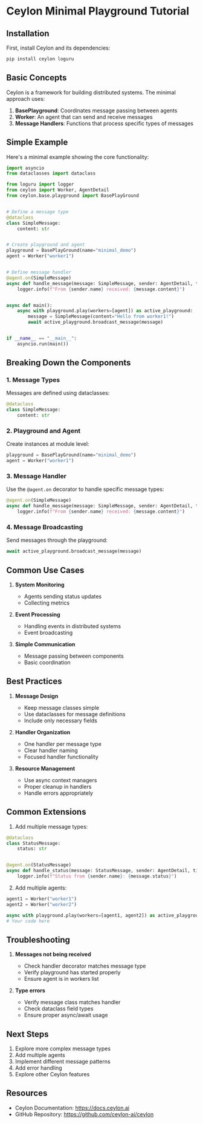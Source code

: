 # Ceylon Minimal Playground Tutorial

## Installation

First, install Ceylon and its dependencies:

```bash
pip install ceylon loguru
```

## Basic Concepts

Ceylon is a framework for building distributed systems. The minimal approach uses:

1. **BasePlayground**: Coordinates message passing between agents
2. **Worker**: An agent that can send and receive messages
3. **Message Handlers**: Functions that process specific types of messages

## Simple Example

Here's a minimal example showing the core functionality:

```python
import asyncio
from dataclasses import dataclass

from loguru import logger
from ceylon import Worker, AgentDetail
from ceylon.base.playground import BasePlayGround


# Define a message type
@dataclass
class SimpleMessage:
    content: str


# Create playground and agent
playground = BasePlayGround(name="minimal_demo")
agent = Worker("worker1")


# Define message handler
@agent.on(SimpleMessage)
async def handle_message(message: SimpleMessage, sender: AgentDetail, time: int):
    logger.info(f"From {sender.name} received: {message.content}")


async def main():
    async with playground.play(workers=[agent]) as active_playground:
        message = SimpleMessage(content="Hello from worker1!")
        await active_playground.broadcast_message(message)


if __name__ == "__main__":
    asyncio.run(main())
```

## Breaking Down the Components

### 1. Message Types

Messages are defined using dataclasses:

```python
@dataclass
class SimpleMessage:
    content: str
```

### 2. Playground and Agent

Create instances at module level:

```python
playground = BasePlayGround(name="minimal_demo")
agent = Worker("worker1")
```

### 3. Message Handler

Use the `@agent.on` decorator to handle specific message types:

```python
@agent.on(SimpleMessage)
async def handle_message(message: SimpleMessage, sender: AgentDetail, time: int):
    logger.info(f"From {sender.name} received: {message.content}")
```

### 4. Message Broadcasting

Send messages through the playground:

```python
await active_playground.broadcast_message(message)
```

## Common Use Cases

1. **System Monitoring**
    - Agents sending status updates
    - Collecting metrics

2. **Event Processing**
    - Handling events in distributed systems
    - Event broadcasting

3. **Simple Communication**
    - Message passing between components
    - Basic coordination

## Best Practices

1. **Message Design**
    - Keep message classes simple
    - Use dataclasses for message definitions
    - Include only necessary fields

2. **Handler Organization**
    - One handler per message type
    - Clear handler naming
    - Focused handler functionality

3. **Resource Management**
    - Use async context managers
    - Proper cleanup in handlers
    - Handle errors appropriately

## Common Extensions

1. Add multiple message types:

```python
@dataclass
class StatusMessage:
    status: str


@agent.on(StatusMessage)
async def handle_status(message: StatusMessage, sender: AgentDetail, time: int):
    logger.info(f"Status from {sender.name}: {message.status}")
```

2. Add multiple agents:

```python
agent1 = Worker("worker1")
agent2 = Worker("worker2")

async with playground.play(workers=[agent1, agent2]) as active_playground:
# Your code here
```

## Troubleshooting

1. **Messages not being received**
    - Check handler decorator matches message type
    - Verify playground has started properly
    - Ensure agent is in workers list

2. **Type errors**
    - Verify message class matches handler
    - Check dataclass field types
    - Ensure proper async/await usage

## Next Steps

1. Explore more complex message types
2. Add multiple agents
3. Implement different message patterns
4. Add error handling
5. Explore other Ceylon features

## Resources

- Ceylon Documentation: https://docs.ceylon.ai
- GitHub Repository: https://github.com/ceylon-ai/ceylon